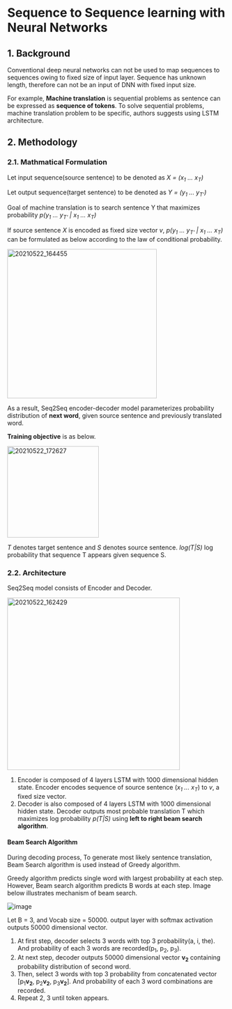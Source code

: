 # Sequence to Sequence learning with Neural Networks
## 1. Background
Conventional deep neural networks can not be used to map sequences to sequences owing to fixed size of input layer. Sequence has unknown length, therefore can not be an input of DNN with fixed input size. 

For example, **Machine translation** is sequential problems as sentence can be expressed as **sequence of tokens**. 
To solve sequential problems, machine translation problem to be specific, authors suggests using LSTM architecture. 

## 2. Methodology
### 2.1. Mathmatical Formulation 

Let input sequence(source sentence) to be denoted as *X = (x<sub>1</sub> ... x<sub>T</sub>)*

Let output sequence(target sentence) to be denoted as *Y = (y<sub>1</sub> ... y<sub>T'</sub>)*

Goal of machine translation is to search sentence Y that maximizes probability *p(*y<sub>1</sub> ... y<sub>T'</sub>* | *x<sub>1</sub> ... x<sub>T</sub>*)*

If source sentence *X* is encoded as fixed size vector *v*, *p(*y<sub>1</sub> ... y<sub>T'</sub>* | *x<sub>1</sub> ... x<sub>T</sub>*)* can be formulated as below according to the law of conditional probability.

<img width="343" alt="20210522_164455" src="https://user-images.githubusercontent.com/70640345/119218775-183c9000-bb1d-11eb-969e-5b553c7bbf05.png">

As a result, Seq2Seq encoder-decoder model parameterizes probability distribution of **next word**, given source sentence and previously translated word. 

**Training objective** is as below.

<img width="210" alt="20210522_172627" src="https://user-images.githubusercontent.com/70640345/119219968-0100a100-bb23-11eb-9592-2c6ac7cee8dc.png">

*T* denotes target sentence and *S* denotes source sentence. *log(T|S)* log probability that sequence T appears given sequence S.

### 2.2. Architecture
Seq2Seq model consists of Encoder and Decoder.

<img width="396" alt="20210522_162429" src="https://user-images.githubusercontent.com/70640345/119218223-44a2dd00-bb1a-11eb-8e1b-51fea4c607c9.png">

1. Encoder is composed of 4 layers LSTM with 1000 dimensional hidden state.  Encoder encodes sequence of source sentence (*x<sub>1</sub> ... x<sub>T</sub>*) to *v*, a fixed size vector. 
2. Decoder is also composed of 4 layers LSTM with 1000 dimensional hidden state. Decoder outputs most probable translation T which maximizes log probability *p(T|S)* using **left to right beam search algorithm**.
 
#### Beam Search Algorithm
During decoding process, To generate most likely sentence translation, Beam Search algorithm is used instead of Greedy algorithm.

Greedy algorithm predicts single word with largest probability at each step. However, Beam search algorithm predicts B words at each step. Image below illustrates mechanism of beam search.

![image](https://user-images.githubusercontent.com/70640345/119231944-2a8aee00-bb5e-11eb-9cf4-e6775ee444a9.png)

Let B = 3, and Vocab size = 50000. output layer with softmax activation outputs 50000 dimensional vector.

1. At first step, decoder selects 3 words with top 3 probability(a, i, the). And probability of each 3 words are recorded(p<sub>1</sub>, p<sub>2</sub>, p<sub>3</sub>).
2. At next step, decoder outputs 50000 dimensional vector **v<sub>2</sub>** containing probability distribution of second word.
3. Then, select 3 words with top 3 probability from concatenated vector [p<sub>1</sub>**v<sub>2</sub>**, p<sub>2</sub>**v<sub>2</sub>**, p<sub>3</sub>**v<sub>2</sub>**].
   And probability of each 3 word combinations are recorded.
4. Repeat 2, 3 until <EOS> token appears.
  

